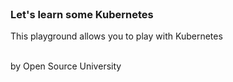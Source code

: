
<br>

### Let's learn some Kubernetes

This playground allows you to play with Kubernetes


<br>
by Open Source University